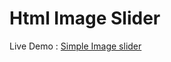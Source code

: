 # Html Image Slider

Live Demo : <a href="https://akhil16pro.github.io/simpleHtmlSlider/" target="_blank" >Simple Image slider</a>
